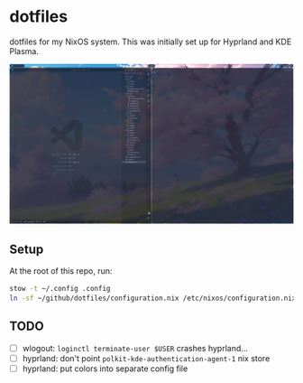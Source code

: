 # dotfiles
dotfiles for my NixOS system. This was initially set up for Hyprland and KDE Plasma.

![Hyprland](imgs/hyprland.png)

## Setup
At the root of this repo, run:
```bash
stow -t ~/.config .config
ln -sf ~/github/dotfiles/configuration.nix /etc/nixos/configuration.nix
```

## TODO
- [ ] wlogout: `loginctl terminate-user $USER` crashes hyprland...
- [ ] hyprland: don't point `polkit-kde-authentication-agent-1` nix store
- [ ] hyprland: put colors into separate config file